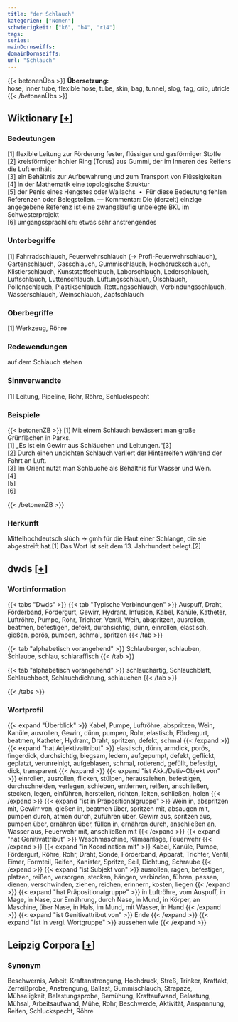 ```yaml
---
title: "der Schlauch"
kategorien: ["Nomen"]
schwierigkeit: ["k6", "h4", "r14"]
tags:
series:
mainDornseiffs:
domainDornseiffs:
url: "Schlauch"
---
```


{{< betonenÜbs >}}
**Übersetzung:**  
hose, inner tube, flexible hose, tube, skin, bag, tunnel, slog, fag, crib, utricle  
{{< /betonenÜbs >}}

## Wiktionary [[+](https://de.wiktionary.org/wiki/Schlauch)]

### Bedeutungen
[1] flexible Leitung zur Förderung fester, flüssiger und gasförmiger Stoffe  
[2] kreisförmiger hohler Ring (Torus) aus Gummi, der im Inneren des Reifens die Luft enthält  
[3] ein Behältnis zur Aufbewahrung und zum Transport von Flüssigkeiten  
[4] in der Mathematik eine topologische Struktur  
[5] der Penis eines Hengstes oder Wallachs  •  Für diese Bedeutung fehlen Referenzen oder Belegstellen. — Kommentar: Die (derzeit) einzige angegebene Referenz ist eine zwangsläufig unbelegte BKL im Schwesterprojekt  
[6] umgangssprachlich: etwas sehr anstrengendes  

### Unterbegriffe
[1] Fahrradschlauch, Feuerwehrschlauch (→ Profi-Feuerwehrschlauch), Gartenschlauch, Gasschlauch, Gummischlauch, Hochdruckschlauch, Klistierschlauch, Kunststoffschlauch, Laborschlauch, Lederschlauch, Luftschlauch, Luttenschlauch, Lüftungsschlauch, Ölschlauch, Pollenschlauch, Plastikschlauch, Rettungsschlauch, Verbindungsschlauch, Wasserschlauch, Weinschlauch, Zapfschlauch  

### Oberbegriffe
[1] Werkzeug, Röhre  

### Redewendungen
auf dem Schlauch stehen  

### Sinnverwandte
[1] Leitung, Pipeline, Rohr, Röhre, Schluckspecht  

### Beispiele
{{< betonenZB >}}
[1] Mit einem Schlauch bewässert man große Grünflächen in Parks.  
[1] „Es ist ein Gewirr aus Schläuchen und Leitungen.“[3]  
[2] Durch einen undichten Schlauch verliert der Hinterreifen während der Fahrt an Luft.  
[3] Im Orient nutzt man Schläuche als Behältnis für Wasser und Wein.  
[4]  
[5]  
[6]  

{{< /betonenZB >}}
### Herkunft
Mittelhochdeutsch slūch → gmh für die Haut einer Schlange, die sie abgestreift hat.[1] Das Wort ist seit dem 13. Jahrhundert belegt.[2]  



## dwds [[+](https://www.dwds.de/wb/Schlauch)]

### Wortinformation
{{< tabs "Dwds" >}}
{{< tab "Typische Verbindungen" >}}
Auspuff, Draht, Förderband, Fördergurt, Gewirr, Hydrant, Infusion, Kabel, Kanüle, Katheter, Luftröhre, Pumpe, Rohr, Trichter, Ventil, Wein, abspritzen, ausrollen, beatmen, befestigen, defekt, durchsichtig, dünn, einrollen, elastisch, gießen, porös, pumpen, schmal, spritzen
{{< /tab >}}

{{< tab "alphabetisch vorangehend" >}}
Schlauberger, schlauben, Schlaube, schlau, schlaraffisch
{{< /tab >}}

{{< tab "alphabetisch vorangehend" >}}
schlauchartig, Schlauchblatt, Schlauchboot, Schlauchdichtung, schlauchen
{{< /tab >}}

{{< /tabs >}}

### Wortprofil
{{< expand "Überblick" >}} Kabel, Pumpe, Luftröhre, abspritzen, Wein, Kanüle, ausrollen, Gewirr, dünn, pumpen, Rohr, elastisch, Fördergurt, beatmen, Katheter, Hydrant, Draht, spritzen, defekt, schmal {{< /expand >}}
{{< expand "hat Adjektivattribut" >}} elastisch, dünn, armdick, porös, fingerdick, durchsichtig, biegsam, ledern, aufgepumpt, defekt, geflickt, geplatzt, verunreinigt, aufgeblasen, schmal, rotierend, gefüllt, befestigt, dick, transparent {{< /expand >}}
{{< expand "ist Akk./Dativ-Objekt von" >}} einrollen, ausrollen, flicken, stülpen, herausziehen, befestigen, durchschneiden, verlegen, schieben, entfernen, reißen, anschließen, stecken, legen, einführen, herstellen, richten, leiten, schließen, holen {{< /expand >}}
{{< expand "ist in Präpositionalgruppe" >}} Wein in, abspritzen mit, Gewirr von, gießen in, beatmen über, spritzen mit, absaugen mit, pumpen durch, atmen durch, zuführen über, Gewirr aus, spritzen aus, pumpen über, ernähren über, füllen in, ernähren durch, anschließen an, Wasser aus, Feuerwehr mit, anschließen mit {{< /expand >}}
{{< expand "hat Genitivattribut" >}} Waschmaschine, Klimaanlage, Feuerwehr {{< /expand >}}
{{< expand "in Koordination mit" >}} Kabel, Kanüle, Pumpe, Fördergurt, Röhre, Rohr, Draht, Sonde, Förderband, Apparat, Trichter, Ventil, Eimer, Formteil, Reifen, Kanister, Spritze, Seil, Dichtung, Schraube {{< /expand >}}
{{< expand "ist Subjekt von" >}} ausrollen, ragen, befestigen, platzen, reißen, versorgen, stecken, hängen, verbinden, führen, passen, dienen, verschwinden, ziehen, reichen, erinnern, kosten, liegen {{< /expand >}}
{{< expand "hat Präpositionalgruppe" >}} in Luftröhre, vom Auspuff, in Mage, in Nase, zur Ernährung, durch Nase, in Mund, in Körper, an Maschine, über Nase, in Hals, im Mund, mit Wasser, in Hand {{< /expand >}}
{{< expand "ist Genitivattribut von" >}} Ende {{< /expand >}}
{{< expand "ist in vergl. Wortgruppe" >}} aussehen wie {{< /expand >}}

## Leipzig Corpora [[+](https://corpora.uni-leipzig.de/en/res?word=Schlauch&corpusId=deu_newscrawl-public_2018)]


### Synonym
Beschwernis, Arbeit, Kraftanstrengung, Hochdruck, Streß, Trinker, Kraftakt, Zerreißprobe, Anstrengung, Ballast, Gummischlauch, Strapaze, Mühseligkeit, Belastungsprobe, Bemühung, Kraftaufwand, Belastung, Mühsal, Arbeitsaufwand, Mühe, Rohr, Beschwerde, Aktivität, Anspannung, Reifen, Schluckspecht, Röhre

